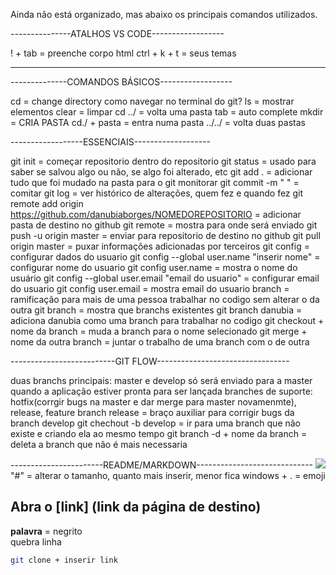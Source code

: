 Ainda não está organizado, mas abaixo os principais comandos utilizados.


---------------ATALHOS VS CODE------------------

! + tab = preenche corpo html
ctrl + k + t = seus temas

------------------------------------------------

--------------COMANDOS BÁSICOS------------------


cd = change directory
como navegar no terminal do git?
ls = mostrar elementos
clear = limpar
cd ../ = volta uma pasta
tab = auto complete
mkdir = CRIA PASTA
cd./ + pasta = entra numa pasta
../../ = volta duas pastas

------------------ESSENCIAIS-------------------

git init = começar repositorio dentro do repositorio
git status = usado para saber se salvou algo ou não, se algo foi alterado, etc
git add . = adicionar tudo que foi mudado na pasta para o git monitorar
git commit -m " " = comitar
git log = ver histórico de alterações, quem fez e quando fez
git remote add origin https://github.com/danubiaborges/NOMEDOREPOSITORIO = adicionar pasta de destino no github
git remote = mostra para onde será enviado
git push -u origin master = enviar para repositorio de destino no github
git pull origin master = puxar informações adicionadas por terceiros
git config = configurar dados do usuario
git config --global user.name "inserir nome" = configurar nome do usuario
git config user.name = mostra o nome do usuário
git config --global user.email "email do usuario" = configurar email do usuario
git config user.email = mostra email do usuario
branch = ramificação para mais de uma pessoa trabalhar no codigo sem alterar o da outra
git branch = mostra que branchs existentes
git branch danubia = adiciona danubia como uma branch para trabalhar no codigo
git checkout + nome da branch = muda a branch para o nome selecionado
git merge + nome da outra branch = juntar o trabalho de uma branch com o de outra

--------------------------GIT FLOW---------------------------------

duas branchs principais: master e develop
só será enviado para a master quando a aplicação estiver pronta para ser lançada
branches de suporte: hotfix(corrgir bugs na master e dar merge para master novamenmte), release, feature
branch release = braço auxiliar para corrigir bugs da branch develop
git chechout -b develop = ir para uma branch que não existe e criando ela ao mesmo tempo
git branch -d + nome da branch = deleta a branch que não é mais necessaria


-----------------------README/MARKDOWN-----------------------------
<img src = "caminho da pasta">
"#" = alterar o tamanho, quanto mais inserir, menor fica
windows + . = emoji
## Abra o [link] (link da página de destino)
**palavra** = negrito
<br> quebra linha
```bash
git clone + inserir link 
```